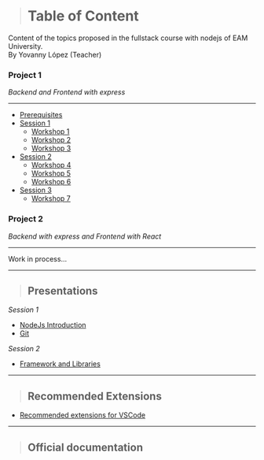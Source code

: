 > # Table of Content

<p>Content of the topics proposed in the fullstack course with nodejs of EAM University.<br/><span>By Yovanny López (Teacher)</span></p>

### Project 1

<em>Backend and Frontend with express</em>

<hr/>

* <a href="./prerequisites.md">Prerequisites</a>
* <a href="sessions/1.md">Session 1</a>
    * <a href="workshops/Workshop1.md">Workshop 1</a>
    * <a href="workshops/Workshop2.md">Workshop 2</a>
    * <a href="workshops/Workshop3.md">Workshop 3</a>
* <a href="sessions/2.md">Session 2</a>
    * <a href="workshops/Workshop4.md">Workshop 4</a>
    * <a href="workshops/Workshop5.md">Workshop 5</a>
    * <a href="workshops/Workshop6.md">Workshop 6</a>
* <a href="sessions/3.md">Session 3</a>
    * <a href="workshops/Workshop7.md">Workshop 7</a>

### Project 2

<em>Backend with express and Frontend with React</em>

<hr/>
Work in process...
<hr/>

> ## Presentations

<em>Session 1</em>
* <a href="./presentations/1.NodeJS-Intro.pdf" target="_blank">NodeJs Introduction</a>
* <a href="./presentations/2.git.pptx" target="_blank">Git</a>

<em>Session 2</em>
* <a href="./presentations/3.Frameworks.pptx" target="_blank">Framework and Libraries</a>

<hr/>

> ## Recommended Extensions

* <a href="./extensions.md" target="_blank">Recommended extensions for VSCode</a>

<hr/>

> ## Official documentation